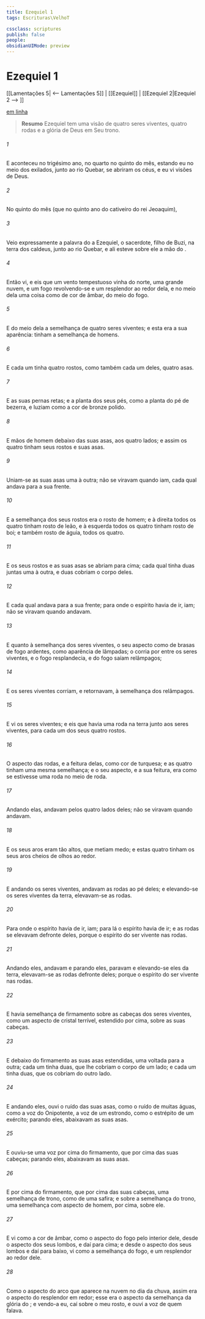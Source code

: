 ```yaml
---
title: Ezequiel 1
tags: Escrituras\VelhoT

cssclass: scriptures
publish: false
people:
obsidianUIMode: preview
---
```


# Ezequiel 1
[[Lamentações 5| <-- Lamentações 5]] | [[Ezequiel]] | [[Ezequiel 2|Ezequiel 2 --> ]]

[em linha](https://churchofjesuschrist.org/study/scriptures/ot/ezek/1?lang=por)

> __Resumo__
Ezequiel tem uma visão de quatro seres viventes, quatro rodas e a glória de Deus em Seu trono.

###### 1 
E aconteceu  no trigésimo ano, no quarto  no  quinto do mês, estando eu no meio dos exilados, junto ao rio Quebar, se abriram os céus, e eu vi visões de Deus.

###### 2 
No quinto  do mês (que  no quinto ano do cativeiro do rei Jeoaquim),

###### 3 
Veio expressamente a palavra do  a Ezequiel, o sacerdote, filho de Buzi, na terra dos caldeus, junto ao rio Quebar, e ali esteve sobre ele a mão do .

###### 4 
Então vi, e eis que um vento tempestuoso vinha do norte, uma grande nuvem, e um fogo revolvendo-se  e um resplendor ao redor dela, e no meio dela  uma coisa como de cor de âmbar,  do meio do fogo.

###### 5 
E do meio dela  a semelhança de quatro seres viventes; e esta era a sua aparência: tinham a semelhança de homens.

###### 6 
E cada um tinha quatro rostos, como também cada um deles, quatro asas.

###### 7 
E as suas pernas  retas; e a planta dos seus pés, como a planta do pé de  bezerra, e luziam como a cor de bronze polido.

###### 8 
E  mãos de homem debaixo das suas asas, aos quatro lados; e assim  os quatro tinham seus rostos e suas asas.

###### 9 
Uniam-se as suas asas uma à outra; não se viravam quando iam,  cada qual andava para a sua frente.

###### 10 
E a semelhança dos seus rostos era  o rosto de homem; e à direita todos os quatro tinham rosto de leão, e à esquerda todos os quatro tinham rosto de boi; e também rosto de águia, todos os quatro.

###### 11 
E os seus rostos e as suas asas se abriam para cima; cada qual tinha duas  juntas uma à outra, e duas cobriam o corpo deles.

###### 12 
E cada qual andava para a sua frente; para onde o espírito havia de ir, iam; não se viravam quando andavam.

###### 13 
E quanto à semelhança dos seres viventes, o seu aspecto  como de brasas de fogo ardentes, como  aparência de lâmpadas; o  corria por entre os seres viventes, e o fogo resplandecia, e do fogo saíam relâmpagos;

###### 14 
E os seres viventes corriam, e retornavam, à semelhança dos relâmpagos.

###### 15 
E vi os seres viventes; e eis que havia uma roda na terra junto aos seres viventes, para cada um dos seus quatro rostos.

###### 16 
O aspecto das rodas, e a feitura delas,  como cor de turquesa; e as quatro tinham uma mesma semelhança; e o seu aspecto, e a sua feitura, era como se estivesse uma roda no meio de  roda.

###### 17 
Andando elas, andavam pelos quatro lados deles; não se viravam quando andavam.

###### 18 
E os seus aros eram tão altos, que metiam medo; e estas quatro tinham os seus aros cheios de olhos ao redor.

###### 19 
E andando os seres viventes, andavam as rodas ao pé deles; e elevando-se os seres viventes da terra, elevavam-se  as rodas.

###### 20 
Para onde o espírito havia de ir, iam; para lá o espírito havia de ir; e as rodas se elevavam defronte deles, porque o espírito do ser vivente  nas rodas.

###### 21 
Andando eles, andavam  e parando eles, paravam  e elevando-se eles da terra, elevavam-se  as rodas defronte deles; porque o espírito do ser vivente  nas rodas.

###### 22 
E havia  semelhança de firmamento sobre as cabeças dos seres viventes, como um aspecto de cristal terrível, estendido por cima, sobre as suas cabeças.

###### 23 
E debaixo do firmamento  as suas asas estendidas, uma voltada para a outra; cada um tinha duas, que lhe cobriam o corpo de um lado; e cada um tinha  duas, que os cobriam do outro lado.

###### 24 
E andando eles, ouvi o ruído das suas asas, como o ruído de muitas águas, como a voz do Onipotente, a voz de um estrondo, como o estrépito de um exército; parando eles, abaixavam as suas asas.

###### 25 
E ouviu-se uma voz por cima do firmamento, que  por cima das suas cabeças; parando eles, abaixavam as suas asas.

###### 26 
E por cima do firmamento, que  por cima das suas cabeças,  uma semelhança de trono, como de uma safira; e sobre a semelhança do trono, uma semelhança com aspecto de  homem,  por cima, sobre ele.

###### 27 
E vi como a cor de âmbar, como o aspecto do fogo pelo interior dele, desde o aspecto dos seus lombos, e daí para cima; e desde o aspecto dos seus lombos e daí para baixo, vi como a semelhança do fogo, e um resplendor ao redor dele.

###### 28 
Como o aspecto do arco que aparece na nuvem no dia da chuva, assim era o aspecto do resplendor em redor; esse era o aspecto da semelhança da glória do ; e vendo-a eu, caí sobre o meu rosto, e ouvi a voz de quem falava.

